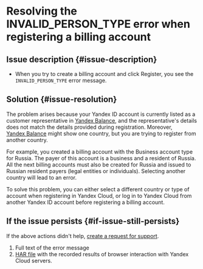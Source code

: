 # Resolving the INVALID_PERSON_TYPE error when registering a billing account


## Issue description {#issue-description}

* When you try to create a billing account and click Register, you see the `INVALID_PERSON_TYPE` error message.

## Solution {#issue-resolution}

The problem arises because your Yandex ID account is currently listed as a customer representative in [Yandex Balance](https://balance.yandex.ru), and the representative's details does not match the details provided during registration.
Moreover, [Yandex Balance](https://balance.yandex.ru) might show one country, but you are trying to register from another country.

For example, you created a billing account with the Business account type for Russia. The payer of this account is a business and a resident of Russia. All the next billing accounts must also be created for Russia and issued to Russian resident payers (legal entities or individuals). Selecting another country will lead to an error.

To solve this problem, you can either select a different country or type of account when registering in Yandex Cloud, or log in to Yandex Cloud from another Yandex ID account before registering a billing account.

## If the issue persists {#if-issue-still-persists}

If the above actions didn't help, [create a request for support](https://console.cloud.yandex.ru/support?section=contact).

1. Full text of the error message
2. [HAR file](../../../support/create-har.md) with the recorded results of browser interaction with Yandex Cloud servers.